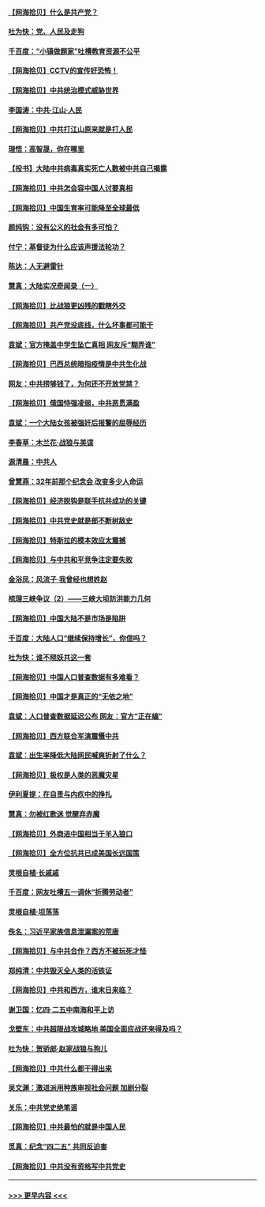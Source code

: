 #### [【网海拾贝】什么是共产党？](../pages/nsc993/n12962781.md?t=05211501) 
#### [吐为快：党、人民及走狗](../pages/nsc993/n12962747.md?t=05211501) 
#### [千百度：“小镇做题家”吐槽教育资源不公平](../pages/nsc993/n12962705.md?t=05211501) 
#### [【网海拾贝】CCTV的宣传好恐怖！](../pages/nsc993/n12959984.md?t=05211501) 
#### [【网海拾贝】中共统治模式威胁世界](../pages/nsc993/n12957622.md?t=05211501) 
#### [李国涛：中共‧江山‧人民](../pages/nsc993/n12957502.md?t=05211501) 
#### [【网海拾贝】中共打江山原来就是打人民](../pages/nsc993/n12954345.md?t=05211501) 
#### [理悟：高智晟，你在哪里](../pages/nsc993/n12953115.md?t=05211501) 
#### [【投书】大陆中共病毒真实死亡人数被中共自己揭露](../pages/nsc993/n12953050.md?t=05211501) 
#### [【网海拾贝】中共怎会容中国人讨要真相](../pages/nsc993/n12952161.md?t=05211501) 
#### [【网海拾贝】中国生育率可能降至全球最低](../pages/nsc993/n12948793.md?t=05211501) 
#### [颜纯钩：没有公义的社会有多可怕？](../pages/nsc993/n12947626.md?t=05211501) 
#### [付宁：基督徒为什么应该声援法轮功？](../pages/nsc993/n12947233.md?t=05211501) 
#### [陈达：人无避雷针](../pages/nsc993/n12947098.md?t=05211501) 
#### [慧真：大陆实况奇闻录（一）](../pages/nsc993/n12945811.md?t=05211501) 
#### [【网海拾贝】比战狼更凶残的戳瞎外交](../pages/nsc993/n12945717.md?t=05211501) 
#### [【网海拾贝】共产党没底线，什么坏事都可能干](../pages/nsc993/n12942090.md?t=05211501) 
#### [袁斌：官方掩盖中学生坠亡真相 网友斥“糊弄谁”](../pages/nsc993/n12942029.md?t=05211501) 
#### [【网海拾贝】巴西总统暗指疫情是中共生化战](../pages/nsc993/n12938999.md?t=05211501) 
#### [网友：中共捞够钱了，为何还不开放党禁？](../pages/nsc993/n12938952.md?t=05211501) 
#### [【网海拾贝】俄国恃强凌弱，中共恶贯满盈](../pages/nsc993/n12936626.md?t=05211501) 
#### [袁斌：一个大陆女孩被强奸后报警的屈辱经历](../pages/nsc993/n12936547.md?t=05211501) 
#### [李春草：木兰花·战狼与美谍](../pages/nsc993/n12935995.md?t=05211501) 
#### [源清晨：中共人](../pages/nsc993/n12935589.md?t=05211501) 
#### [曾慧燕：32年前那个纪念会 改变多少人命运](../pages/nsc993/n12934233.md?t=05211501) 
#### [【网海拾贝】经济脱钩是联手抗共成功的关键](../pages/nsc993/n12934176.md?t=05211501) 
#### [【网海拾贝】中共党史就是部不断树敌史](../pages/nsc993/n12932844.md?t=05211501) 
#### [【网海拾贝】特斯拉的模本效应太震撼](../pages/nsc993/n12925626.md?t=05211501) 
#### [【网海拾贝】与中共和平竞争注定要失败](../pages/nsc993/n12923326.md?t=05211501) 
#### [金浴凤：风流子‧我曾经也想姓赵](../pages/nsc993/n12920911.md?t=05211501) 
#### [梳理三峡争议（2）——三峡大坝防洪能力几何](../pages/nsc993/n12920173.md?t=05211501) 
#### [【网海拾贝】中国大陆不是市场是陷阱](../pages/nsc993/n12920143.md?t=05211501) 
#### [千百度：大陆人口“继续保持增长”，你信吗？](../pages/nsc993/n12918946.md?t=05211501) 
#### [吐为快：谁不晓妖共这一套](../pages/nsc993/n12918941.md?t=05211501) 
#### [【网海拾贝】中国人口普查数据有多难看？](../pages/nsc993/n12917822.md?t=05211501) 
#### [【网海拾贝】中国才是真正的“无依之地”](../pages/nsc993/n12915845.md?t=05211501) 
#### [袁斌：人口普查数据延迟公布 网友：官方“正在编”](../pages/nsc993/n12915748.md?t=05211501) 
#### [【网海拾贝】西方联合军演震慑中共](../pages/nsc993/n12913466.md?t=05211501) 
#### [袁斌：出生率降低大陆网民喊爽折射了什么？](../pages/nsc993/n12913365.md?t=05211501) 
#### [【网海拾贝】极权是人类的恶魔灾星](../pages/nsc993/n12910697.md?t=05211501) 
#### [伊利夏提：在自责与内疚中的挣扎](../pages/nsc993/n12910493.md?t=05211501) 
#### [慧真：勿被红歌迷 觉醒弃赤魔](../pages/nsc993/n12910485.md?t=05211501) 
#### [【网海拾贝】外商进中国相当于羊入狼口](../pages/nsc993/n12908274.md?t=05211501) 
#### [【网海拾贝】全方位抗共已成美国长远国策](../pages/nsc993/n12906878.md?t=05211501) 
#### [灵根自植‧长戚戚](../pages/nsc993/n12905585.md?t=05211501) 
#### [千百度：网友吐槽五一调休“折腾劳动者”](../pages/nsc993/n12905934.md?t=05211501) 
#### [灵根自植‧坦荡荡](../pages/nsc993/n12905562.md?t=05211501) 
#### [佚名：习近平家族信息泄漏案的荒唐](../pages/nsc993/n12904705.md?t=05211501) 
#### [【网海拾贝】与中共合作？西方不被玩死才怪](../pages/nsc993/n12903873.md?t=05211501) 
#### [郑纯清：中共毁灭全人类的活铁证](../pages/nsc993/n12903785.md?t=05211501) 
#### [【网海拾贝】中共和西方，谁末日来临？](../pages/nsc993/n12903482.md?t=05211501) 
#### [谢卫国：忆四‧二五中南海和平上访](../pages/nsc993/n12902192.md?t=05211501) 
#### [戈壁东：中共超限战攻城略地 美国全面应战还来得及吗？](../pages/nsc993/n12902297.md?t=05211501) 
#### [吐为快：贺骄郎‧赵家战狼与狗儿](../pages/nsc993/n12902280.md?t=05211501) 
#### [【网海拾贝】中共什么都干得出来](../pages/nsc993/n12897500.md?t=05211501) 
#### [吴文渊：激进派用种族审视社会问题 加剧分裂](../pages/nsc993/n12893881.md?t=05211501) 
#### [关乐：中共党史绝笔谣](../pages/nsc993/n12897270.md?t=05211501) 
#### [【网海拾贝】中共最怕的就是中国人民](../pages/nsc993/n12894705.md?t=05211501) 
#### [觅真：纪念“四二五” 共同反迫害](../pages/nsc993/n12894553.md?t=05211501) 
#### [【网海拾贝】中共没有资格写中共党史](../pages/nsc993/n12892231.md?t=05211501) 

----
#### [ >>> 更早内容 <<< ](../indexes/nsc993-earlier.md)
